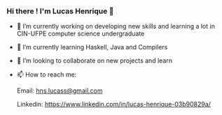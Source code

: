    ### Hi there ! I'm Lucas Henrique 👋 

<!--
**lucashnss/lucashnss** is a ✨ _special_ ✨ repository because its `README.md` (this file) appears on your GitHub profile.

Here are some ideas to get you started:
-->
- 🔭 I’m currently working on developing new skills and learning a lot in CIN-UFPE computer science undergraduate
-  🌱 I’m currently learning Haskell, Java and Compilers
- 👯 I’m looking to collaborate on new projects and learn
- 📫 How to reach me:
  
  Email: hns.lucass@gmail.com
  
  Linkedin: https://www.linkedin.com/in/lucas-henrique-03b90829a/
